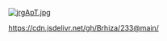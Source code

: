 
[![jrgApT.jpg](https://s1.ax1x.com/2022/07/09/jrgApT.jpg)]()

https://cdn.jsdelivr.net/gh/Brhiza/233@main/
